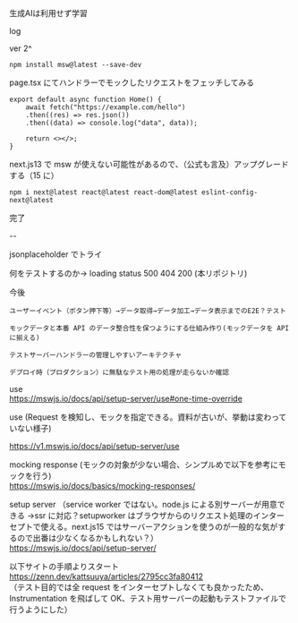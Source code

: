 生成AIは利用せず学習

log

ver 2^

```
npm install msw@latest --save-dev
```

page.tsx にてハンドラーでモックしたリクエストをフェッチしてみる

```
export default async function Home() {
    await fetch("https://example.com/hello")
    .then((res) => res.json())
    .then((data) => console.log("data", data));

    return <></>;
}
```

next.js13 で msw が使えない可能性があるので、（公式も言及）アップグレードする（15 に）

```
npm i next@latest react@latest react-dom@latest eslint-config-next@latest
```

完了

--

jsonplaceholder でトライ

何をテストするのか->
loading status
500
404
200
(本リポジトリ)

今後

```
ユーザーイベント（ボタン押下等）→データ取得→データ加工→データ表示までのE2E？テスト
```

```
モックデータと本番 API のデータ整合性を保つようにする仕組み作り(モックデータを API に揃える)
```

```
テストサーバーハンドラーの管理しやすいアーキテクチャ
```

```
デプロイ時（プロダクション）に無駄なテスト用の処理が走らないか確認
```

use  
https://mswjs.io/docs/api/setup-server/use#one-time-override

use (Request を検知し、モックを指定できる。資料が古いが、挙動は変わっていない様子)

https://v1.mswjs.io/docs/api/setup-server/use

mocking response (モックの対象が少ない場合、シンプルめで以下を参考にモックを行う)  
https://mswjs.io/docs/basics/mocking-responses/

setup server （service worker ではない。node.js による別サーバーが用意できる →ssr に対応？setupworker はブラウザからのリクエスト処理のインターセプトで使える。next.js15 ではサーバーアクションを使うのが一般的な気がするので出番は少なくなるかもしれない？）  
https://mswjs.io/docs/api/setup-server/

以下サイトの手順よりスタート
https://zenn.dev/kattsuuya/articles/2795cc3fa80412  
（テスト目的では全 request をインターセプトしなくても良かったため、Instrumentation を飛ばして OK、テスト用サーバーの起動もテストファイルで行うようにした）
